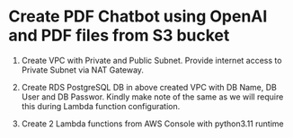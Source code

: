 # Create PDF Chatbot using OpenAI and PDF files from S3 bucket

1)	Create VPC with Private and Public Subnet. Provide internet access to Private Subnet via NAT Gateway.

2)	Create RDS PostgreSQL DB in above created VPC with DB Name, DB User and DB Passwor. Kindly make note of the same as we will require this during Lambda function configuration.

3)	Create 2 Lambda functions from AWS Console with python3.11 runtime